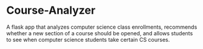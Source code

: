 # Course-Analyzer
A flask app that analyzes computer science class enrollments, recommends whether a new section of a course should be opened, and  allows students to see when computer science students take certain CS courses.
